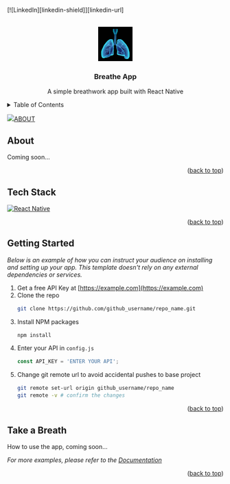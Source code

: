 <a id="readme-top"></a>

[![LinkedIn][linkedin-shield]][linkedin-url]



<!-- HEADER -->
<br />
<div align="center">
    <img src="assets/lungs.jpg" alt="Logo" width="80" height="80">
    <h3 align="center">Breathe App</h3>
    <p align="center">A simple breathwork app built with React Native</p>
</div>

<details>
  <summary>Table of Contents</summary>
  <ol>
    <li><a href="#about">About</a></li>
    <li><a href="#tech-stack">Tech Stack</a></li>
    <li><a href="#getting-started">Getting Started</a></li>
    <li><a href="#take-a-breath">Take a Breath</a></li>
  </ol>
</details>

[<img src="https://harderco.com/wp-content/uploads/2016/07/Teal-Rectangle.png" width="100">ABOUT</image>](#about)


<!-- ABOUT THE PROJECT -->
## About

Coming soon...

<p align="right">(<a href="#readme-top">back to top</a>)</p>



<!-- TECH STACK -->
## Tech Stack

[![React Native][React.js]][ReactNative-url]

<p align="right">(<a href="#readme-top">back to top</a>)</p>



<!-- GETTING STARTED -->
## Getting Started

_Below is an example of how you can instruct your audience on installing and setting up your app. This template doesn't rely on any external dependencies or services._

1. Get a free API Key at [https://example.com](https://example.com)
2. Clone the repo
   ```sh
   git clone https://github.com/github_username/repo_name.git
   ```
3. Install NPM packages
   ```sh
   npm install
   ```
4. Enter your API in `config.js`
   ```js
   const API_KEY = 'ENTER YOUR API';
   ```
5. Change git remote url to avoid accidental pushes to base project
   ```sh
   git remote set-url origin github_username/repo_name
   git remote -v # confirm the changes
   ```

<p align="right">(<a href="#readme-top">back to top</a>)</p>



<!-- TAKE A BREATH -->
## Take a Breath

How to use the app, coming soon...

_For more examples, please refer to the [Documentation](https://example.com)_

<p align="right">(<a href="#readme-top">back to top</a>)</p>



<!-- MARKDOWN LINKS & IMAGES -->
<!-- https://www.markdownguide.org/basic-syntax/#reference-style-links -->
[React.js]: https://img.shields.io/badge/React-20232A?style=for-the-badge&logo=react&logoColor=61DAFB
[ReactNative-url]: https://reactnative.dev/
[ButtonImg]: https://harderco.com/wp-content/uploads/2016/07/Teal-Rectangle.png
[AboutUrl]: #about